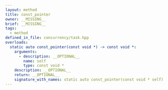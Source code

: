 ```yaml
---
layout: method
title: const_pointer
owner: __MISSING__
brief: __MISSING__
tags:
  - method
defined_in_file: concurrency/task.hpp
overloads:
  static auto const_pointer(const void *) -> const void *:
    arguments:
      - description: __OPTIONAL__
        name: self
        type: const void *
    description: __OPTIONAL__
    return: __OPTIONAL__
    signature_with_names: static auto const_pointer(const void * self) -> const void *
---
```

